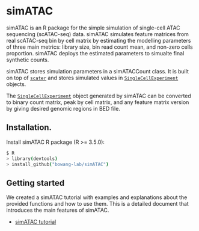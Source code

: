 # simATAC

simATAC is an R package for the simple simulation of single-cell ATAC sequencing 
(scATAC-seq) data. simATAC simulates feature matrices from real scATAC-seq bin by cell 
matrix by estimating the modelling parameters of three main metrics: library size, 
bin read count mean, and non-zero cells proportion. simATAC deploys the estimated 
parameters to simualte final synthetic counts. 

simATAC stores simulation parameters in a simATACCount class. It is built on top of 
[`scater`][scater] and stores simulated values in [`SingleCellExperiment`][SCE] objects. 

The [`SingleCellExperiment`][SCE] object generated by simATAC can be converted to 
binary count matrix, peak by cell matrix, and any feature matrix version by giving 
desired genomic regions in BED file.

## Installation.

Install simATAC R package (R >= 3.5.0): 

```bash
$ R
> library(devtools)
> install_github("bowang-lab/simATAC")
```

## Getting started


We created a simATAC tutorial with examples and explanations about the provided functions and how to use them. This is a detailed document that introduces the main features of simATAC.
* [simATAC tutorial](https://github.com/bowang-lab/simATAC/blob/master/docs/tutorial.md)




[scater]: https://github.com/davismcc/scater
[SCE]: https://github.com/drisso/SingleCellExperiment
[contrib]: https://github.com/Bioconductor/Contributions/issues/209
[bioc]: https://bioconductor.org/packages/devel/bioc/html/splatter.html
[vignette]: https://bioconductor.org/packages/devel/bioc/vignettes/splatter/inst/doc/splatter.html
[paper]: http://dx.doi.org/10.1186/s13059-017-1305-0

